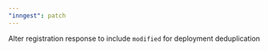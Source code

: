 ```yaml
---
"inngest": patch
---
```


Alter registration response to include `modified` for deployment deduplication
